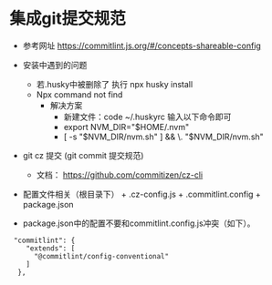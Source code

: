 # 集成git提交规范
* 参考网址 https://commitlint.js.org/#/concepts-shareable-config
* 安装中遇到的问题
    * 若.husky中被删除了 执行 npx husky install
    * Npx command not find
        * 解决方案
            * 新建文件：code ~/.huskyrc  输入以下命令即可
            * export NVM_DIR="$HOME/.nvm"
            * [ -s "$NVM_DIR/nvm.sh" ] && \. "$NVM_DIR/nvm.sh"
* git cz 提交 (git commit 提交规范)
    * 文档： https://github.com/commitizen/cz-cli

* 配置文件相关（根目录下）
      + .cz-config.js
      + .commitlint.config
      + package.json
* package.json中的配置不要和commitlint.config.js冲突（如下）。
~~~
 "commitlint": {
    "extends": [
      "@commitlint/config-conventional"
    ]
  },
~~~